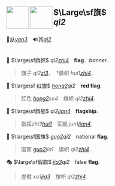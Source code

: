 <span lang=zh>

## <img height=60 align=left src=http://ccamc.org/images/char_img_new/char_img_Unified_KT/eb0455413946a621575896097781096e.svg> <img height=60 align=left src=https://ziphoenicia-1300189285.cos.ap-shanghai.myqcloud.com/swjz/4867.svg> $\Large\sf旗$<br>*qi2*<br clear=all>

🚩㫃[*yan3*]()　🔊其[*qi2*]()
<br><br>



🚩 $\large\sf旗帜$ *qi2[zhi4]()*　**flag**．*banner*．
>旗子 *qi2[zi3]()*．　†徽帜 *hui1[zhi4]()*． 

🚩 $\large\sf 红旗$ *[hong2]()qi2*　**red flag**.  
> 紅色 *[hong2]()se4*　旗帜 *qi2[zhi4]()*．   

🚢 $\large\sf旗舰$ *qi2[jian4]()*　**flagship**.   
> 指挥*zhi3[hui1]()*　军舰 *jun1[jian4]()*． 

🎌 $\large\sf国旗$ *[guo2]()qi2*　national **flag**.      
> 国家 *[guo2]()jia1*　旗帜 *qi2[zhi4]()*． 

🎭 $\large\sf假旗$ *[jia3]()qi2*　false **flag**.      
> 虚假 *xu1[jia3]()*　旗帜 *qi2[zhi4]()*． 
